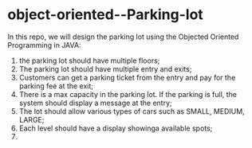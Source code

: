 # object-oriented--Parking-lot

In this repo, we will design the parking lot using the Objected Oriented Programming in JAVA:

1. the parking lot should have multiple floors;
2. The parking lot should have multiple entry and exits;
3. Customers can get a parking ticket from the entry and pay for the parking fee at the exit;
4. There is a max capacity in the parking lot. If the parking is full, the system should display a message at the entry;
5. The lot should allow various types of cars such as SMALL, MEDIUM, LARGE;
6. Each level should have a display showinga available spots;
7. 
